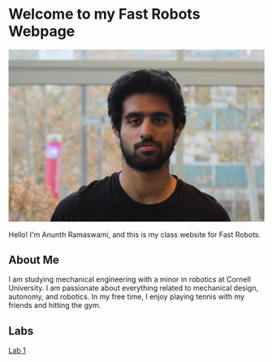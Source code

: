 
# Welcome to my Fast Robots Webpage

![Profile Picture](images/headshot.JPG)

Hello! I'm Anunth Ramaswami, and this is my class website for Fast Robots.

## About Me
I am studying mechanical engineering with a minor in robotics at Cornell University. I am passionate about everything related to mechanical design, autonomy, and robotics. In my free time, I enjoy playing tennis with my friends and hitting the gym.

## Labs

[Lab 1](/lab1.md)





